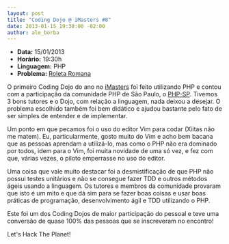```yaml
--- 
layout: post
title: "Coding Dojo @ iMasters #8"
date: 2013-01-15 19:30:00 -02:00
author: ale_borba
---
```

+ **Data:** 15/01/2013
+ **Horário:** 19:30h
+ **Linguagem:** PHP
+ **Problema:** [Roleta Romana](http://dojopuzzles.com/problemas/exibe/roleta-romana/)

O primeiro Coding Dojo do ano no [iMasters](http://imasters.com.br) foi feito utilizando PHP e contou com a participação da comunidade PHP de São Paulo, o [PHP-SP](http://phpsp.org.br). Tivemos 3 bons tutores e o Dojo, com relação a linguagem, nada deixou a desejar. O problema escolhido também foi bem didático e ajudou bastante pelo fato de ser simples de entender e de implementar.

Um ponto em que pecamos foi o uso do editor Vim para codar (Xiitas não me matem). Eu, particularmente, gosto muito do Vim e acho bem bacana que as pessoas aprendam a utilizá-lo, mas como o PHP não era dominado por todos, idem para o Vim, foi muita novidade de uma só vez, e fez com que, várias vezes, o piloto emperrasse no uso do editor.

Uma coisa que vale muito destacar foi a desmistificação de que PHP não possui testes unitários e não se consegue fazer TDD e outros métodos ágeis usando a linguagem. Os tutores e membros da comunidade provaram que isto é um mito e que dá sim para se fazer boas coisas e usar boas práticas de programação, desenvolvimento ágil e TDD utilizando o PHP.

Este foi um dos Coding Dojos de maior participação do pessoal e teve uma conversão de quase 100% das pessoas que se inscreveram no encontro!

Let's Hack The Planet!
